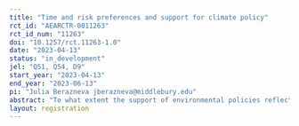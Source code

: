 ```yaml
---
title: "Time and risk preferences and support for climate policy"
rct_id: "AEARCTR-0011263"
rct_id_num: "11263"
doi: "10.1257/rct.11263-1.0"
date: "2023-04-13"
status: "in_development"
jel: "Q51, Q54, D9"
start_year: "2023-04-13"
end_year: "2023-06-13"
pi: "Julia Berazneva jberazneva@middlebury.edu"
abstract: "To what extent the support of environmental policies reflects differences in individual time and risk preferences is an outstanding question, which is important for both the design of successful climate policies and to induce behavioral changes required to achieve climate goals. In this study, we design an information provision experiment that activates individual time or risk preferences, by asking individuals to estimate the timing or likelihood of extreme temperatures in their state and for a subset of them providing information about the latest scientific estimates of the timing or likelihood, before asking about their support for climate policies and intended behaviors. "
layout: registration
---
```


